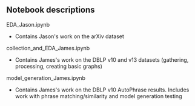 ## Notebook descriptions

EDA_Jason.ipynb

- Contains Jason's work on the arXiv dataset

collection_and_EDA_James.ipynb

- Contains James's work on the DBLP v10 and v13 datasets (gathering, processing, creating basic graphs)

model_generation_James.ipynb

- Contains James's work on the DBLP v10 AutoPhrase results. Includes work with phrase matching/similarity and model generation testing
